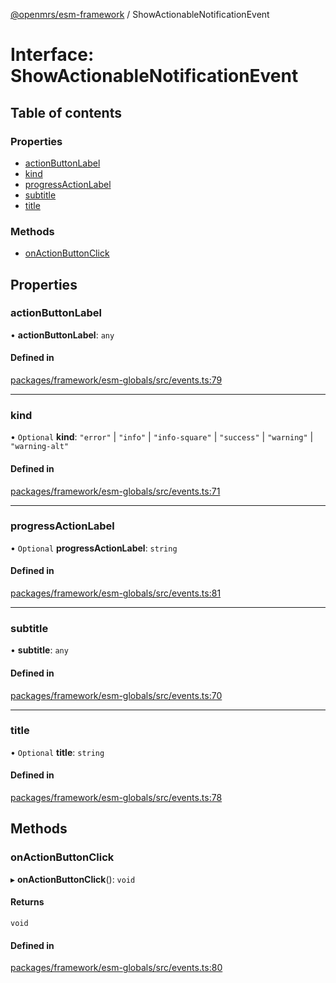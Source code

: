 [@openmrs/esm-framework](../API.md) / ShowActionableNotificationEvent

# Interface: ShowActionableNotificationEvent

## Table of contents

### Properties

- [actionButtonLabel](ShowActionableNotificationEvent.md#actionbuttonlabel)
- [kind](ShowActionableNotificationEvent.md#kind)
- [progressActionLabel](ShowActionableNotificationEvent.md#progressactionlabel)
- [subtitle](ShowActionableNotificationEvent.md#subtitle)
- [title](ShowActionableNotificationEvent.md#title)

### Methods

- [onActionButtonClick](ShowActionableNotificationEvent.md#onactionbuttonclick)

## Properties

### actionButtonLabel

• **actionButtonLabel**: `any`

#### Defined in

[packages/framework/esm-globals/src/events.ts:79](https://github.com/openmrs/openmrs-esm-core/blob/main/packages/framework/esm-globals/src/events.ts#L79)

___

### kind

• `Optional` **kind**: ``"error"`` \| ``"info"`` \| ``"info-square"`` \| ``"success"`` \| ``"warning"`` \| ``"warning-alt"``

#### Defined in

[packages/framework/esm-globals/src/events.ts:71](https://github.com/openmrs/openmrs-esm-core/blob/main/packages/framework/esm-globals/src/events.ts#L71)

___

### progressActionLabel

• `Optional` **progressActionLabel**: `string`

#### Defined in

[packages/framework/esm-globals/src/events.ts:81](https://github.com/openmrs/openmrs-esm-core/blob/main/packages/framework/esm-globals/src/events.ts#L81)

___

### subtitle

• **subtitle**: `any`

#### Defined in

[packages/framework/esm-globals/src/events.ts:70](https://github.com/openmrs/openmrs-esm-core/blob/main/packages/framework/esm-globals/src/events.ts#L70)

___

### title

• `Optional` **title**: `string`

#### Defined in

[packages/framework/esm-globals/src/events.ts:78](https://github.com/openmrs/openmrs-esm-core/blob/main/packages/framework/esm-globals/src/events.ts#L78)

## Methods

### onActionButtonClick

▸ **onActionButtonClick**(): `void`

#### Returns

`void`

#### Defined in

[packages/framework/esm-globals/src/events.ts:80](https://github.com/openmrs/openmrs-esm-core/blob/main/packages/framework/esm-globals/src/events.ts#L80)

